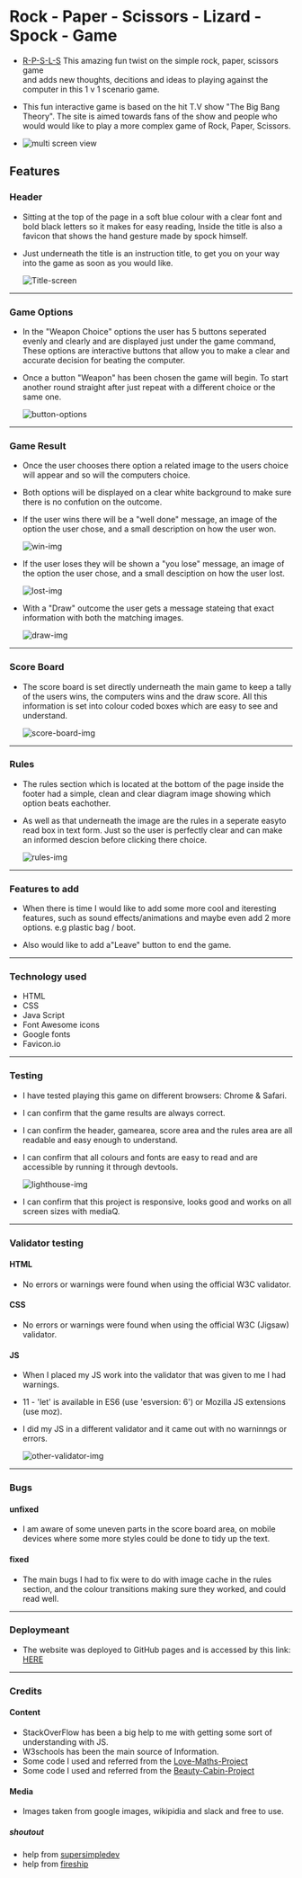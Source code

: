 # Rock - Paper - Scissors - Lizard - Spock - Game

- [R-P-S-L-S](https://lfg115.github.io/rock-paper-scissors-L-S/) This amazing fun twist on the simple rock, paper, scissors game  
  and adds new thoughts, decitions and ideas to playing against the computer in this 1 v 1 scenario game.
  
- This fun interactive game is based on the hit T.V show "The Big Bang Theory". The site is aimed towards fans of the show and
  people who would would like to play a more complex game of Rock, Paper, Scissors.

- ![multi screen view](assets/images/multi-screen.1.png)

## Features

### Header

- Sitting at the top of the page in a soft blue colour with a clear font and bold black letters so it makes for easy reading,
  Inside the title is also a favicon that shows the hand gesture made by spock himself.
- Just underneath the title is an instruction title, to get you on your way into the game as soon as you would like.

  ![Title-screen](assets/images/title.screen.2.png)

---

### Game Options

- In the "Weapon Choice" options the user has 5 buttons seperated evenly and clearly and are displayed just under the game command,
  These options are interactive buttons that allow you to make a clear and accurate decision for beating the computer.
- Once a button "Weapon" has been chosen the game will begin.
  To start another round straight after just repeat with a different choice or the same one.

   ![button-options](assets/images/button.screen.3.png)

---

### Game Result

- Once the user chooses there option a related image to the users choice will appear and so will the computers choice.
- Both options will be displayed on a clear white background to make sure there is no confution on the outcome.
  
- If the user wins there will be a "well done" message, an image of the option the user chose,
  and a small description on how the user won.

  ![win-img](assets/images/win.screen.png)

- If the user loses they will be shown a "you lose" message, an image of the option the user chose,
  and a small desciption on how the user lost.

  ![lost-img](assets/images/lose.screen.png)

- With a "Draw" outcome the user gets a message stateing that exact information with both the matching images.

  ![draw-img](assets/images/draw.screen.png)

---

### Score Board

- The score board is set directly underneath the main game to keep a tally of the users wins, 
  the computers wins and the draw score. All this information is set into colour coded boxes which are easy to see
  and understand.
  
  ![score-board-img](assets/images/score.screen.png)

---

### Rules

- The rules section which is located at the bottom of the page inside the footer had a simple,
   clean and clear diagram image showing which option beats eachother.
- As well as that underneath the image are the rules in a seperate easyto read box in text form.
  Just so the user is perfectly clear and can make an informed descion before clicking there choice.

  ![rules-img](assets/images/rules.screen.png)

---

### Features to add

- When there is time I would like to add some more cool and iteresting features,
  such as sound effects/animations and maybe even add 2 more options. e.g plastic bag / boot.

- Also would like to add a"Leave" button to end the game.
  
---

### Technology used

- HTML
- CSS
- Java Script
- Font Awesome icons
- Google fonts
- Favicon.io

---

### Testing

- I have tested playing this game on different browsers: Chrome & Safari.

- I can confirm that the game results are always correct.

- I can confirm the header, gamearea, score area and the rules area are all readable and easy enough to understand.
  
- I can confirm that all colours and fonts are easy to read and are accessible by running it through devtools.

  ![lighthouse-img](assets/images/lighthouse.screen.png)

- I can confirm that this project is responsive, looks good and works on all screen sizes with mediaQ.

---

### Validator testing

#### HTML

- No errors or warnings were found when using the official W3C validator.

#### CSS

- No errors or warnings were found when using the official W3C (Jigsaw) validator.

#### JS

- When I placed my JS work into the validator that was given to me I had warnings.
- 11 - 'let' is available in ES6 (use 'esversion: 6') or Mozilla JS extensions (use moz).
- I did my JS in a different validator and it came out with no warninngs or errors.

  ![other-validator-img](assets/images/back-up.js.screen.png)

---

### Bugs

#### unfixed

- I am aware of some uneven parts in the score board area,
  on mobile devices where some more styles could be done to tidy up the text.

#### fixed

- The main bugs I had to fix were to do with image cache in the rules section, and the colour transitions making sure they worked,
  and could read well.

---

### Deploymeant

- The website was deployed to GitHub pages and is accessed by this link: [HERE](https://lfg115.github.io/rock-paper-scissors-L-S/) 

---

### Credits

#### Content

- StackOverFlow has been a big help to me with getting some sort of understanding with JS.
- W3schools has been the main source of Information.
- Some code I used and referred from the [Love-Maths-Project](https://lfg115.github.io/love-maths/)
- Some code I used and referred from the [Beauty-Cabin-Project](https://lfg115.github.io/beauty-cabin/index.html)

#### Media

- Images taken from google images, wikipidia and slack and free to use.
  
##### shoutout

- help from [supersimpledev](https://www.youtube.com/@SuperSimpleDev/videos)
- help from [fireship](https://www.youtube.com/@Fireship)